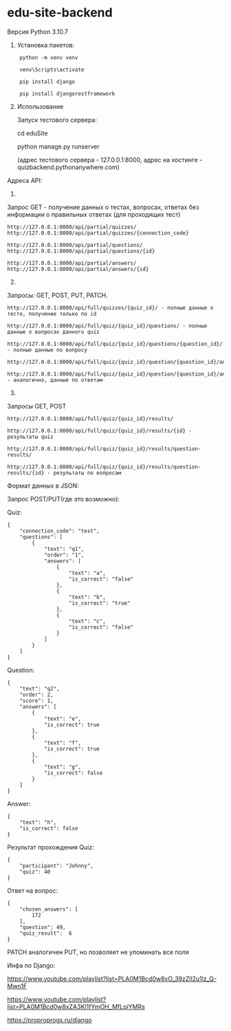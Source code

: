 # edu-site-backend

Версия Python 3.10.7

1. Установка пакетов:
```
    python -m venv venv
    
    venv\Scripts\activate
  
    pip install django
  
    pip install djangorestframework
```
2. Использование
   
   Запуск тестового сервера:
    
    cd eduSite
    
    python manage.py runserver
      
      (адрес тестового сервера - 127.0.0.1:8000, адрес на хостинге - quizbackend.pythonanywhere.com)
      
  Адреса API:
  
  1.

  Запрос GET - получение данных о тестах, вопросах, ответах без информации о правильных ответах (для проходящих тест)

    http://127.0.0.1:8000/api/partial/quizzes/
    http://127.0.0.1:8000/api/partial/quizzes/{connection_code}

    http://127.0.0.1:8000/api/partial/questions/
    http://127.0.0.1:8000/api/partial/questions/{id}

    http://127.0.0.1:8000/api/partial/answers/
    http://127.0.0.1:8000/api/partial/answers/{id}

  2.

  Запросы: GET, POST, PUT, PATCH.

    http://127.0.0.1:8000/api/full/quizzes/{quiz_id}/ - полные данные о тесте, получение только по id

    http://127.0.0.1:8000/api/full/quiz/{quiz_id}/questions/ - полные данные о вопросах данного quiz

    http://127.0.0.1:8000/api/full/quiz/{quiz_id}/questions/{question_id}/ - полные данные по вопросу

    http://127.0.0.1:8000/api/full/quiz/{quiz_id}/question/{question_id}/answers/

    http://127.0.0.1:8000/api/full/quiz/{quiz_id}/question/{question_id}/answers/{answer_id}/ - аналогично, данные по ответам

  3.

  Запросы GET, POST

    http://127.0.0.1:8000/api/full/quiz/{quiz_id}/results/

    http://127.0.0.1:8000/api/full/quiz/{quiz_id}/results/{id} - результаты quiz

    http://127.0.0.1:8000/api/full/quiz/{quiz_id}/results/question-results/

    http://127.0.0.1:8000/api/full/quiz/{quiz_id}/results/question-results/{id} - результаты по вопросам
    
  Формат данных в JSON:
    
Запрос POST/PUT(где это возможно):

Quiz:
```
{
    "connection_code": "test",
    "questions": [
        {
            "text": "q1",
            "order": "1",
            "answers": [
                {
                    "text": "a",
                    "is_correct": "false"
                },
                {
                    "text": "b",
                    "is_correct": "true"
                },
                {
                    "text": "c",
                    "is_correct": "false"
                }
            ]
        }
    ]
}
```
Question:
```
{
    "text": "q2",
    "order": 2,
    "score": 1,
    "answers": [
        {
            "text": "e",
            "is_correct": true
        },
        {
            "text": "f",
            "is_correct": true
        },
        {
            "text": "g",
            "is_correct": false
        }
    ]
}
```
Answer:
```
{
    "text": "h",
    "is_correct": false
}
```
Результат прохождения Quiz:
```
{
    "participant": "Johnny",
    "quiz": 40
}
```
Ответ на вопрос:
```
{
    "chosen_answers": [
        172
    ],
    "question": 49,
    "quiz_result":  6
}
```
PATCH аналогичен PUT, но позволяет не упоминать все поля



Инфа по Django:

https://www.youtube.com/playlist?list=PLA0M1Bcd0w8xO_39zZll2u1lz_Q-Mwn1F

https://www.youtube.com/playlist?list=PLA0M1Bcd0w8xZA3Kl1fYmOH_MfLpiYMRs

https://proproprogs.ru/django
